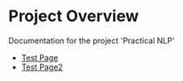 # Project Overview
Documentation for the project 'Practical NLP'

- [Test Page](https://pnlpuos.github.io/test)
- [Test Page2](https://pnlpuos.github.io/test2)
